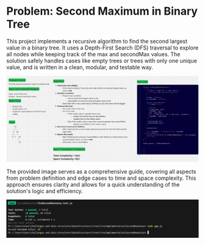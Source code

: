 # Problem: Second Maximum in Binary Tree

This project implements a recursive algorithm to find the second largest value in a binary tree.
It uses a Depth-First Search (DFS) traversal to explore all nodes while keeping track of the max and secondMax values.
The solution safely handles cases like empty trees or trees with only one unique value, and is written in a clean, modular, and testable way.

![whiteboard-secondMaxValue](Docs/whiteboard-secondMaxValue.png)

The provided image serves as a comprehensive guide, covering all aspects from problem definition and edge cases to time and space complexity. This approach ensures clarity and allows for a quick understanding of the solution's logic and efficiency.

![console-outputs-secondMaxValue](Docs/console-outputs.png)